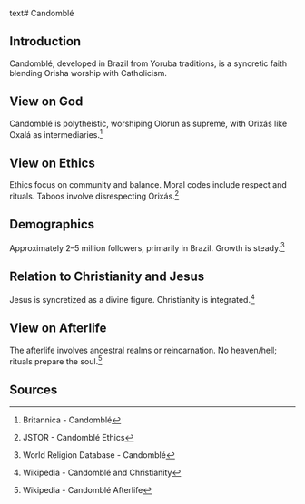 text# Candomblé
## Introduction
Candomblé, developed in Brazil from Yoruba traditions, is a syncretic faith blending Orisha worship with Catholicism.
## View on God
Candomblé is polytheistic, worshiping Olorun as supreme, with Orixás like Oxalá as intermediaries.[^16]
## View on Ethics
Ethics focus on community and balance. Moral codes include respect and rituals. Taboos involve disrespecting Orixás.[^17]
## Demographics
Approximately 2–5 million followers, primarily in Brazil. Growth is steady.[^18]
## Relation to Christianity and Jesus
Jesus is syncretized as a divine figure. Christianity is integrated.[^19]
## View on Afterlife
The afterlife involves ancestral realms or reincarnation. No heaven/hell; rituals prepare the soul.[^20]
## Sources
[^16]: Britannica - Candomblé[](https://www.britannica.com/topic/Candomble)
[^17]: JSTOR - Candomblé Ethics[](https://www.jstor.org/stable/3260916)
[^18]: World Religion Database - Candomblé[](https://www.worldreligiondatabase.org)
[^19]: Wikipedia - Candomblé and Christianity[](https://en.wikipedia.org/wiki/Candomblé#Christianity)
[^20]: Wikipedia - Candomblé Afterlife[](https://en.wikipedia.org/wiki/Candomblé#Afterlife)
